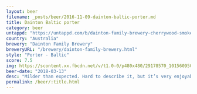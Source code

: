 ```yaml
---
layout: beer
filename: _posts/beer/2016-11-09-dainton-baltic-porter.md
title: Dainton Baltic porter
category: beer
untappd: "https://untappd.com/b/dainton-family-brewery-cherrywood-smoked-rye-baltic-porter/2160976"
country: "Australia"
brewery: "Dainton Family Brewery"
breweryURL: "/brewery/dainton-family-brewery.html"
style: "Porter - Baltic"
score: 7.5
img: https://scontent.xx.fbcdn.net/v/t1.0-0/p480x480/29178570_10156095060933745_4434810546394497024_n.jpg?_nc_cat=103&_nc_ht=scontent.xx&oh=bfe97dbb29260538bfbabaf1efead5d7&oe=5D8F0154
beer-date: "2018-03-13"
desc: "Milder than expected. Hard to describe it, but it’s very enjoyable"
permalink: /beer/:title.html
---
```

